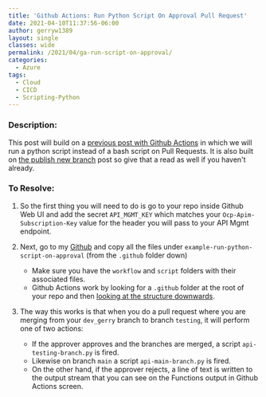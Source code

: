 ```yaml
---
title: 'Github Actions: Run Python Script On Approval Pull Request'
date: 2021-04-10T11:37:56-06:00
author: gerryw1389
layout: single
classes: wide
permalink: /2021/04/ga-run-script-on-approval/
categories:
  - Azure
tags:
  - Cloud
  - CICD
  - Scripting-Python
---
```

<!--more-->

### Description:

This post will build on a [previous post with Github Actions](https://automationadmin.com/2020/08/github-actions-search-for-string) in which we will run a python script instead of a bash script on Pull Requests. It is also built on [the publish new branch](https://automationadmin.com/2021/03/git-publish-new-branch/) post so give that a read as well if you haven't already.

### To Resolve:

1. So the first thing you will need to do is go to your repo inside Github Web UI and add the secret `API_MGMT_KEY` which matches your `Ocp-Apim-Subscription-Key` value for the header you will pass to your API Mgmt endpoint.

2. Next, go to my [Github](https://github.com/gerryw1389/python/tree/main/scripts/example-run-python-script-on-approval) and copy all the files under `example-run-python-script-on-approval` (from the `.github` folder down)

   - Make sure you have the `workflow` and `script` folders with their associated files.
   - Github Actions work by looking for a `.github` folder at the root of your repo and then [looking at the structure downwards](https://docs.github.com/en/actions/learn-github-actions/finding-and-customizing-actions#referencing-an-action-in-the-same-repository-where-a-workflow-file-uses-the-action).

3. The way this works is that when you do a pull request where you are merging from your `dev_gerry` branch to branch `testing`, it will perform one of two actions:
   - If the approver approves and the branches are merged, a script `api-testing-branch.py` is fired.
   - Likewise on branch `main` a script `api-main-branch.py` is fired.
   - On the other hand, if the approver rejects, a line of text is written to the output stream that you can see on the Functions output in Github Actions screen.

